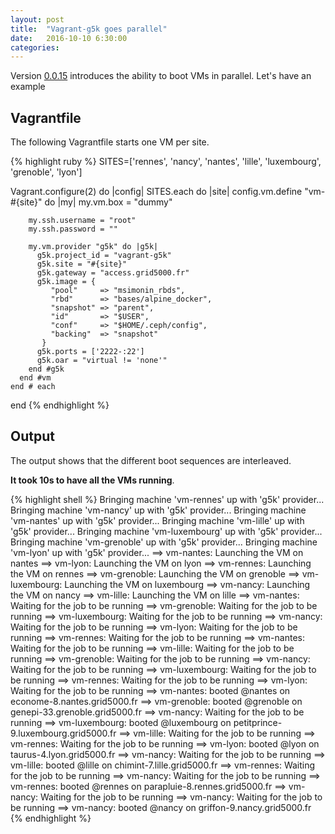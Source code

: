 ```yaml
---
layout: post
title:  "Vagrant-g5k goes parallel"
date:   2016-10-10 6:30:00
categories:
---
```


Version [0.0.15](https://github.com/msimonin/vagrant-g5k/tree/0.0.15) introduces the ability to boot VMs in parallel. Let's have an example

## Vagrantfile

The following Vagrantfile starts one VM per site.

{% highlight ruby %}
SITES=['rennes', 'nancy', 'nantes', 'lille', 'luxembourg', 'grenoble', 'lyon']

Vagrant.configure(2) do |config|
    SITES.each do |site|
      config.vm.define "vm-#{site}" do |my|
        my.vm.box = "dummy"

        my.ssh.username = "root"
        my.ssh.password = ""

        my.vm.provider "g5k" do |g5k|
          g5k.project_id = "vagrant-g5k"
          g5k.site = "#{site}"
          g5k.gateway = "access.grid5000.fr"
          g5k.image = {
             "pool"     => "msimonin_rbds",
             "rbd"      => "bases/alpine_docker",
             "snapshot" => "parent",
             "id"       => "$USER",
             "conf"     => "$HOME/.ceph/config",
             "backing"  => "snapshot"
           }
          g5k.ports = ['2222-:22']
          g5k.oar = "virtual != 'none'"
        end #g5k
      end #vm
    end # each

end
{% endhighlight %}

## Output

The output shows that the different boot sequences are interleaved.

**It took 10s to have all the VMs running**.

{% highlight shell %}
Bringing machine 'vm-rennes' up with 'g5k' provider...
Bringing machine 'vm-nancy' up with 'g5k' provider...
Bringing machine 'vm-nantes' up with 'g5k' provider...
Bringing machine 'vm-lille' up with 'g5k' provider...
Bringing machine 'vm-luxembourg' up with 'g5k' provider...
Bringing machine 'vm-grenoble' up with 'g5k' provider...
Bringing machine 'vm-lyon' up with 'g5k' provider...
==> vm-nantes: Launching the VM on nantes
==> vm-lyon: Launching the VM on lyon
==> vm-rennes: Launching the VM on rennes
==> vm-grenoble: Launching the VM on grenoble
==> vm-luxembourg: Launching the VM on luxembourg
==> vm-nancy: Launching the VM on nancy
==> vm-lille: Launching the VM on lille
==> vm-nantes: Waiting for the job to be running
==> vm-grenoble: Waiting for the job to be running
==> vm-luxembourg: Waiting for the job to be running
==> vm-nancy: Waiting for the job to be running
==> vm-lyon: Waiting for the job to be running
==> vm-rennes: Waiting for the job to be running
==> vm-nantes: Waiting for the job to be running
==> vm-lille: Waiting for the job to be running
==> vm-grenoble: Waiting for the job to be running
==> vm-nancy: Waiting for the job to be running
==> vm-luxembourg: Waiting for the job to be running
==> vm-rennes: Waiting for the job to be running
==> vm-lyon: Waiting for the job to be running
==> vm-nantes: booted @nantes on econome-8.nantes.grid5000.fr
==> vm-grenoble: booted @grenoble on genepi-33.grenoble.grid5000.fr
==> vm-nancy: Waiting for the job to be running
==> vm-luxembourg: booted @luxembourg on petitprince-9.luxembourg.grid5000.fr
==> vm-lille: Waiting for the job to be running
==> vm-rennes: Waiting for the job to be running
==> vm-lyon: booted @lyon on taurus-4.lyon.grid5000.fr
==> vm-nancy: Waiting for the job to be running
==> vm-lille: booted @lille on chimint-7.lille.grid5000.fr
==> vm-rennes: Waiting for the job to be running
==> vm-nancy: Waiting for the job to be running
==> vm-rennes: booted @rennes on parapluie-8.rennes.grid5000.fr
==> vm-nancy: Waiting for the job to be running
==> vm-nancy: Waiting for the job to be running
==> vm-nancy: booted @nancy on griffon-9.nancy.grid5000.fr
{% endhighlight %}
